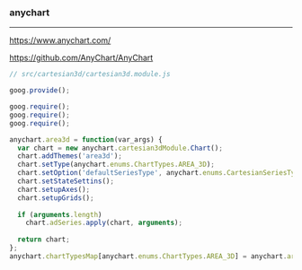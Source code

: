 ### anychart
---
https://www.anychart.com/

https://github.com/AnyChart/AnyChart

```js
// src/cartesian3d/cartesian3d.module.js

goog.provide();

goog.require();
goog.require();
goog.require();

anychart.area3d = function(var_args) {
  var chart = new anychart.cartesian3dModule.Chart();
  chart.addThemes('area3d');
  chart.setType(anychart.enums.ChartTypes.AREA_3D);
  chart.setOption('defaultSeriesType', anychart.enums.CartesianSeriesType.AREA);
  chart.setStateSettins();
  chart.setupAxes();
  chart.setupGrids();
  
  if (arguments.length)
    chart.adSeries.apply(chart, arguments);
  
  return chart;
};
anychart.chartTypesMap[anychart.enums.ChartTypes.AREA_3D] = anychart.area3d;

```

```
```

```
```


